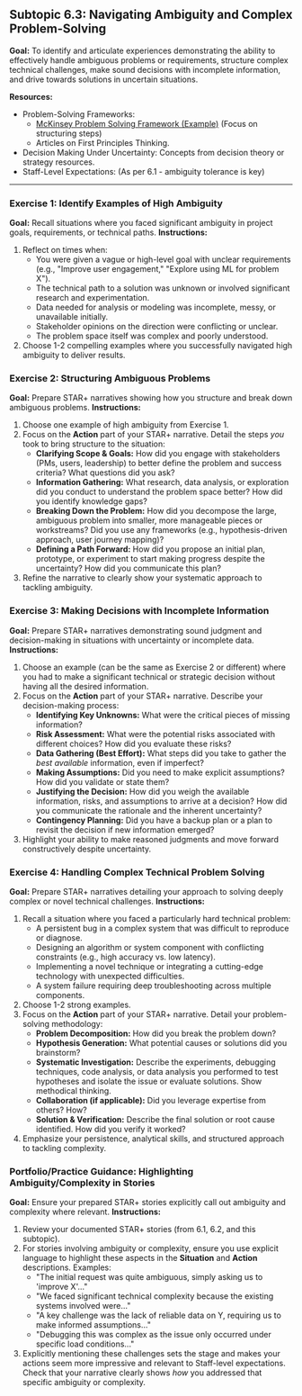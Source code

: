 ## Subtopic 6.3: Navigating Ambiguity and Complex Problem-Solving

**Goal:** To identify and articulate experiences demonstrating the ability to effectively handle ambiguous problems or requirements, structure complex technical challenges, make sound decisions with incomplete information, and drive towards solutions in uncertain situations.

**Resources:**

  * Problem-Solving Frameworks:
      * [McKinsey Problem Solving Framework (Example)](https://www.google.com/search?q=https://www.mckinsey.com/featured-insights/mckinsey-explainers/what-is-problem-solving) (Focus on structuring steps)
      * Articles on First Principles Thinking.
  * Decision Making Under Uncertainty: Concepts from decision theory or strategy resources.
  * Staff-Level Expectations: (As per 6.1 - ambiguity tolerance is key)

-----

### Exercise 1: Identify Examples of High Ambiguity

**Goal:** Recall situations where you faced significant ambiguity in project goals, requirements, or technical paths.
**Instructions:**

1.  Reflect on times when:
      * You were given a vague or high-level goal with unclear requirements (e.g., "Improve user engagement," "Explore using ML for problem X").
      * The technical path to a solution was unknown or involved significant research and experimentation.
      * Data needed for analysis or modeling was incomplete, messy, or unavailable initially.
      * Stakeholder opinions on the direction were conflicting or unclear.
      * The problem space itself was complex and poorly understood.
2.  Choose 1-2 compelling examples where you successfully navigated high ambiguity to deliver results.

### Exercise 2: Structuring Ambiguous Problems

**Goal:** Prepare STAR+ narratives showing how you structure and break down ambiguous problems.
**Instructions:**

1.  Choose one example of high ambiguity from Exercise 1.
2.  Focus on the **Action** part of your STAR+ narrative. Detail the steps *you* took to bring structure to the situation:
      * **Clarifying Scope & Goals:** How did you engage with stakeholders (PMs, users, leadership) to better define the problem and success criteria? What questions did you ask?
      * **Information Gathering:** What research, data analysis, or exploration did you conduct to understand the problem space better? How did you identify knowledge gaps?
      * **Breaking Down the Problem:** How did you decompose the large, ambiguous problem into smaller, more manageable pieces or workstreams? Did you use any frameworks (e.g., hypothesis-driven approach, user journey mapping)?
      * **Defining a Path Forward:** How did you propose an initial plan, prototype, or experiment to start making progress despite the uncertainty? How did you communicate this plan?
3.  Refine the narrative to clearly show your systematic approach to tackling ambiguity.

### Exercise 3: Making Decisions with Incomplete Information

**Goal:** Prepare STAR+ narratives demonstrating sound judgment and decision-making in situations with uncertainty or incomplete data.
**Instructions:**

1.  Choose an example (can be the same as Exercise 2 or different) where you had to make a significant technical or strategic decision without having all the desired information.
2.  Focus on the **Action** part of your STAR+ narrative. Describe your decision-making process:
      * **Identifying Key Unknowns:** What were the critical pieces of missing information?
      * **Risk Assessment:** What were the potential risks associated with different choices? How did you evaluate these risks?
      * **Data Gathering (Best Effort):** What steps did you take to gather the *best available* information, even if imperfect?
      * **Making Assumptions:** Did you need to make explicit assumptions? How did you validate or state them?
      * **Justifying the Decision:** How did you weigh the available information, risks, and assumptions to arrive at a decision? How did you communicate the rationale and the inherent uncertainty?
      * **Contingency Planning:** Did you have a backup plan or a plan to revisit the decision if new information emerged?
3.  Highlight your ability to make reasoned judgments and move forward constructively despite uncertainty.

### Exercise 4: Handling Complex Technical Problem Solving

**Goal:** Prepare STAR+ narratives detailing your approach to solving deeply complex or novel technical challenges.
**Instructions:**

1.  Recall a situation where you faced a particularly hard technical problem:
      * A persistent bug in a complex system that was difficult to reproduce or diagnose.
      * Designing an algorithm or system component with conflicting constraints (e.g., high accuracy vs. low latency).
      * Implementing a novel technique or integrating a cutting-edge technology with unexpected difficulties.
      * A system failure requiring deep troubleshooting across multiple components.
2.  Choose 1-2 strong examples.
3.  Focus on the **Action** part of your STAR+ narrative. Detail your problem-solving methodology:
      * **Problem Decomposition:** How did you break the problem down?
      * **Hypothesis Generation:** What potential causes or solutions did you brainstorm?
      * **Systematic Investigation:** Describe the experiments, debugging techniques, code analysis, or data analysis you performed to test hypotheses and isolate the issue or evaluate solutions. Show methodical thinking.
      * **Collaboration (if applicable):** Did you leverage expertise from others? How?
      * **Solution & Verification:** Describe the final solution or root cause identified. How did you verify it worked?
4.  Emphasize your persistence, analytical skills, and structured approach to tackling complexity.

### Portfolio/Practice Guidance: Highlighting Ambiguity/Complexity in Stories

**Goal:** Ensure your prepared STAR+ stories explicitly call out ambiguity and complexity where relevant.
**Instructions:**

1.  Review your documented STAR+ stories (from 6.1, 6.2, and this subtopic).
2.  For stories involving ambiguity or complexity, ensure you use explicit language to highlight these aspects in the **Situation** and **Action** descriptions. Examples:
      * "The initial request was quite ambiguous, simply asking us to 'improve X'..."
      * "We faced significant technical complexity because the existing systems involved were..."
      * "A key challenge was the lack of reliable data on Y, requiring us to make informed assumptions..."
      * "Debugging this was complex as the issue only occurred under specific load conditions..."
3.  Explicitly mentioning these challenges sets the stage and makes your actions seem more impressive and relevant to Staff-level expectations. Check that your narrative clearly shows *how* you addressed that specific ambiguity or complexity.

